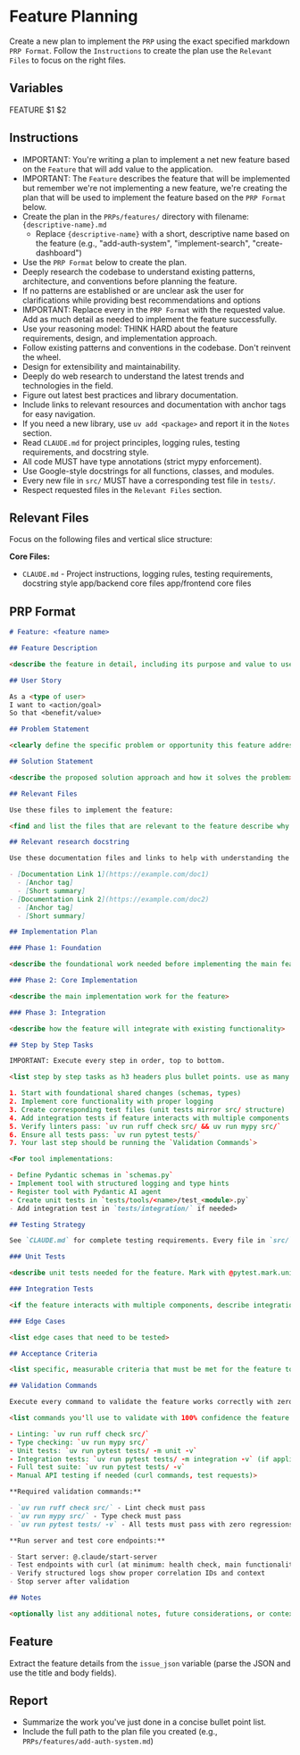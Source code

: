 # Feature Planning

Create a new plan to implement the `PRP` using the exact specified markdown `PRP Format`. Follow the `Instructions` to create the plan use the `Relevant Files` to focus on the right files.

## Variables

FEATURE $1 $2

## Instructions

- IMPORTANT: You're writing a plan to implement a net new feature based on the `Feature` that will add value to the application.
- IMPORTANT: The `Feature` describes the feature that will be implemented but remember we're not implementing a new feature, we're creating the plan that will be used to implement the feature based on the `PRP Format` below.
- Create the plan in the `PRPs/features/` directory with filename: `{descriptive-name}.md`
  - Replace `{descriptive-name}` with a short, descriptive name based on the feature (e.g., "add-auth-system", "implement-search", "create-dashboard")
- Use the `PRP Format` below to create the plan.
- Deeply research the codebase to understand existing patterns, architecture, and conventions before planning the feature.
- If no patterns are established or are unclear ask the user for clarifications while providing best recommendations and options
- IMPORTANT: Replace every <placeholder> in the `PRP Format` with the requested value. Add as much detail as needed to implement the feature successfully.
- Use your reasoning model: THINK HARD about the feature requirements, design, and implementation approach.
- Follow existing patterns and conventions in the codebase. Don't reinvent the wheel.
- Design for extensibility and maintainability.
- Deeply do web research to understand the latest trends and technologies in the field.
- Figure out latest best practices and library documentation.
- Include links to relevant resources and documentation with anchor tags for easy navigation.
- If you need a new library, use `uv add <package>` and report it in the `Notes` section.
- Read `CLAUDE.md` for project principles, logging rules, testing requirements, and docstring style.
- All code MUST have type annotations (strict mypy enforcement).
- Use Google-style docstrings for all functions, classes, and modules.
- Every new file in `src/` MUST have a corresponding test file in `tests/`.
- Respect requested files in the `Relevant Files` section.

## Relevant Files

Focus on the following files and vertical slice structure:

**Core Files:**

- `CLAUDE.md` - Project instructions, logging rules, testing requirements, docstring style
  app/backend core files
  app/frontend core files

## PRP Format

```md
# Feature: <feature name>

## Feature Description

<describe the feature in detail, including its purpose and value to users>

## User Story

As a <type of user>
I want to <action/goal>
So that <benefit/value>

## Problem Statement

<clearly define the specific problem or opportunity this feature addresses>

## Solution Statement

<describe the proposed solution approach and how it solves the problem>

## Relevant Files

Use these files to implement the feature:

<find and list the files that are relevant to the feature describe why they are relevant in bullet points. If there are new files that need to be created to implement the feature, list them in an h3 'New Files' section. include line numbers for the relevant sections>

## Relevant research docstring

Use these documentation files and links to help with understanding the technology to use:

- [Documentation Link 1](https://example.com/doc1)
  - [Anchor tag]
  - [Short summary]
- [Documentation Link 2](https://example.com/doc2)
  - [Anchor tag]
  - [Short summary]

## Implementation Plan

### Phase 1: Foundation

<describe the foundational work needed before implementing the main feature>

### Phase 2: Core Implementation

<describe the main implementation work for the feature>

### Phase 3: Integration

<describe how the feature will integrate with existing functionality>

## Step by Step Tasks

IMPORTANT: Execute every step in order, top to bottom.

<list step by step tasks as h3 headers plus bullet points. use as many h3 headers as needed to implement the feature. Order matters:

1. Start with foundational shared changes (schemas, types)
2. Implement core functionality with proper logging
3. Create corresponding test files (unit tests mirror src/ structure)
4. Add integration tests if feature interacts with multiple components
5. Verify linters pass: `uv run ruff check src/ && uv run mypy src/`
6. Ensure all tests pass: `uv run pytest tests/`
7. Your last step should be running the `Validation Commands`>

<For tool implementations:

- Define Pydantic schemas in `schemas.py`
- Implement tool with structured logging and type hints
- Register tool with Pydantic AI agent
- Create unit tests in `tests/tools/<name>/test_<module>.py`
- Add integration test in `tests/integration/` if needed>

## Testing Strategy

See `CLAUDE.md` for complete testing requirements. Every file in `src/` must have a corresponding test file in `tests/`.

### Unit Tests

<describe unit tests needed for the feature. Mark with @pytest.mark.unit. Test individual components in isolation.>

### Integration Tests

<if the feature interacts with multiple components, describe integration tests needed. Mark with @pytest.mark.integration. Place in tests/integration/ when testing full application stack.>

### Edge Cases

<list edge cases that need to be tested>

## Acceptance Criteria

<list specific, measurable criteria that must be met for the feature to be considered complete>

## Validation Commands

Execute every command to validate the feature works correctly with zero regressions.

<list commands you'll use to validate with 100% confidence the feature is implemented correctly with zero regressions. Include (example for BE Biome and TS checks are used for FE):

- Linting: `uv run ruff check src/`
- Type checking: `uv run mypy src/`
- Unit tests: `uv run pytest tests/ -m unit -v`
- Integration tests: `uv run pytest tests/ -m integration -v` (if applicable)
- Full test suite: `uv run pytest tests/ -v`
- Manual API testing if needed (curl commands, test requests)>

**Required validation commands:**

- `uv run ruff check src/` - Lint check must pass
- `uv run mypy src/` - Type check must pass
- `uv run pytest tests/ -v` - All tests must pass with zero regressions

**Run server and test core endpoints:**

- Start server: @.claude/start-server
- Test endpoints with curl (at minimum: health check, main functionality)
- Verify structured logs show proper correlation IDs and context
- Stop server after validation

## Notes

<optionally list any additional notes, future considerations, or context that are relevant to the feature that will be helpful to the developer>
```

## Feature

Extract the feature details from the `issue_json` variable (parse the JSON and use the title and body fields).

## Report

- Summarize the work you've just done in a concise bullet point list.
- Include the full path to the plan file you created (e.g., `PRPs/features/add-auth-system.md`)
